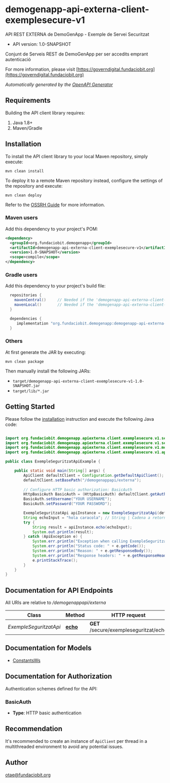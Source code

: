 # demogenapp-api-externa-client-exemplesecure-v1

API REST EXTERNA de DemoGenApp - Exemple de Servei Securitzat

- API version: 1.0-SNAPSHOT

Conjunt de Serveis REST de DemoGenApp per ser accedits emprant autenticació

  For more information, please visit [https://governdigital.fundaciobit.org](https://governdigital.fundaciobit.org)

*Automatically generated by the [OpenAPI Generator](https://openapi-generator.tech)*

## Requirements

Building the API client library requires:

1. Java 1.8+
2. Maven/Gradle

## Installation

To install the API client library to your local Maven repository, simply execute:

```shell
mvn clean install
```

To deploy it to a remote Maven repository instead, configure the settings of the repository and execute:

```shell
mvn clean deploy
```

Refer to the [OSSRH Guide](http://central.sonatype.org/pages/ossrh-guide.html) for more information.

### Maven users

Add this dependency to your project's POM:

```xml
<dependency>
  <groupId>org.fundaciobit.demogenapp</groupId>
  <artifactId>demogenapp-api-externa-client-exemplesecure-v1</artifactId>
  <version>1.0-SNAPSHOT</version>
  <scope>compile</scope>
</dependency>
```

### Gradle users

Add this dependency to your project's build file:

```groovy
  repositories {
    mavenCentral()     // Needed if the 'demogenapp-api-externa-client-exemplesecure-v1' jar has been published to maven central.
    mavenLocal()       // Needed if the 'demogenapp-api-externa-client-exemplesecure-v1' jar has been published to the local maven repo.
  }

  dependencies {
     implementation "org.fundaciobit.demogenapp:demogenapp-api-externa-client-exemplesecure-v1:1.0-SNAPSHOT"
  }
```

### Others

At first generate the JAR by executing:

```shell
mvn clean package
```

Then manually install the following JARs:

- `target/demogenapp-api-externa-client-exemplesecure-v1-1.0-SNAPSHOT.jar`
- `target/lib/*.jar`

## Getting Started

Please follow the [installation](#installation) instruction and execute the following Java code:

```java

import org.fundaciobit.demogenapp.apiexterna.client.exemplesecure.v1.services.*;
import org.fundaciobit.demogenapp.apiexterna.client.exemplesecure.v1.services.auth.*;
import org.fundaciobit.demogenapp.apiexterna.client.exemplesecure.v1.model.*;
import org.fundaciobit.demogenapp.apiexterna.client.exemplesecure.v1.api.ExempleSeguritzatApi;

public class ExempleSeguritzatApiExample {

    public static void main(String[] args) {
        ApiClient defaultClient = Configuration.getDefaultApiClient();
        defaultClient.setBasePath("/demogenappapi/externa");
        
        // Configure HTTP basic authorization: BasicAuth
        HttpBasicAuth BasicAuth = (HttpBasicAuth) defaultClient.getAuthentication("BasicAuth");
        BasicAuth.setUsername("YOUR USERNAME");
        BasicAuth.setPassword("YOUR PASSWORD");

        ExempleSeguritzatApi apiInstance = new ExempleSeguritzatApi(defaultClient);
        String echoInput = "hola caracola"; // String | Cadena a retornar
        try {
            String result = apiInstance.echo(echoInput);
            System.out.println(result);
        } catch (ApiException e) {
            System.err.println("Exception when calling ExempleSeguritzatApi#echo");
            System.err.println("Status code: " + e.getCode());
            System.err.println("Reason: " + e.getResponseBody());
            System.err.println("Response headers: " + e.getResponseHeaders());
            e.printStackTrace();
        }
    }
}

```

## Documentation for API Endpoints

All URIs are relative to */demogenappapi/externa*

Class | Method | HTTP request | Description
------------ | ------------- | ------------- | -------------
*ExempleSeguritzatApi* | [**echo**](docs/ExempleSeguritzatApi.md#echo) | **GET** /secure/exempleseguritzat/echo | Fa un ECHO


## Documentation for Models

 - [ConstantsWs](docs/ConstantsWs.md)


<a id="documentation-for-authorization"></a>
## Documentation for Authorization


Authentication schemes defined for the API:
<a id="BasicAuth"></a>
### BasicAuth


- **Type**: HTTP basic authentication


## Recommendation

It's recommended to create an instance of `ApiClient` per thread in a multithreaded environment to avoid any potential issues.

## Author

otae@fundaciobit.org

